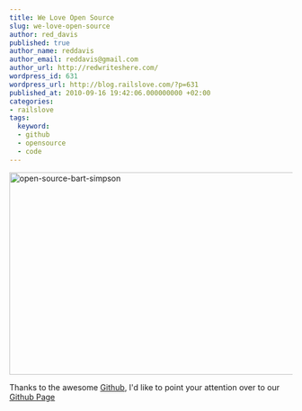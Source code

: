 ```yaml
---
title: We Love Open Source
slug: we-love-open-source
author: red_davis
published: true
author_name: reddavis
author_email: reddavis@gmail.com
author_url: http://redwriteshere.com/
wordpress_id: 631
wordpress_url: http://blog.railslove.com/?p=631
published_at: 2010-09-16 19:42:06.000000000 +02:00
categories:
- railslove
tags:
  keyword:
  - github
  - opensource
  - code
---
```

<img src="http://blog.railslove.com/wp-content/uploads/2010/08/open-source-bart-simpson.gif" alt="open-source-bart-simpson" title="open-source-bart-simpson" width="516" height="360" class="aligncenter size-full wp-image-682" />

Thanks to the awesome <a href="http://github.com/">Github</a>, I'd like to point your attention over to our <a href="http://github.com/railslove">Github Page</a>
